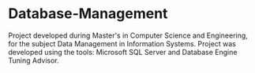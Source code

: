 # Database-Management
Project developed during Master's in Computer Science and Engineering, for the subject Data Management in Information Systems. Project was developed using the tools: Microsoft SQL Server and Database Engine Tuning Advisor.
